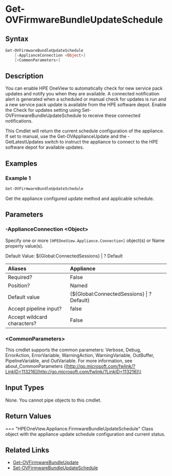 ﻿---
description: Get the appliance update configuration and schedule state.
---

# Get-OVFirmwareBundleUpdateSchedule

## Syntax

```powershell
Get-OVFirmwareBundleUpdateSchedule
    [-ApplianceConnection <Object>]
    [<CommonParameters>]
```

## Description

You can enable HPE OneView to automatically check for new service pack updates and notify you when they are available. A connected notification alert is generated when a scheduled or manual check for updates is run and a new service pack update is available from the HPE software depot. Enable the Check for updates setting using Set-OVFirmwareBundleUpdateSchedule to receive these connected notifications.

This Cmdlet will return the current schedule configuration of the appliance.  If set to manual, use the Get-OVApplianceUpdate and the -GetLatestUpdates switch to instruct the appliance to connect to the HPE software depot for available updates.

## Examples

###  Example 1 

```powershell
Get-OVFirmwareBundleUpdateSchedule

```

Get the appliance configured update method and applicable schedule.

## Parameters

### -ApplianceConnection &lt;Object&gt;

Specify one or more `[HPEOneView.Appliance.Connection]` object(s) or Name property value(s).

Default Value: ${Global:ConnectedSessions} | ? Default

| Aliases | Appliance |
| :--- | :--- |
| Required? | False |
| Position? | Named |
| Default value | (${Global:ConnectedSessions} &vert; ? Default) |
| Accept pipeline input? | false |
| Accept wildcard characters? | False |

### &lt;CommonParameters&gt;

This cmdlet supports the common parameters: Verbose, Debug, ErrorAction, ErrorVariable, WarningAction, WarningVariable, OutBuffer, PipelineVariable, and OutVariable. For more information, see about\_CommonParameters \([http://go.microsoft.com/fwlink/?LinkID=113216](http://go.microsoft.com/fwlink/?LinkID=113216)\)

## Input Types

None.  You cannot pipe objects to this cmdlet.


## Return Values

=== "HPEOneView.Appliance.FirmwareBundleUpdateSchedule"
    Class object with the appliance update schedule configuration and current status.
    
    

## Related Links

* [Get-OVFirmwareBundleUpdate](get-ovfirmwarebundleupdate.md)
* [Set-OVFirmwareBundleUpdateSchedule](set-ovfirmwarebundleupdateschedule.md)
